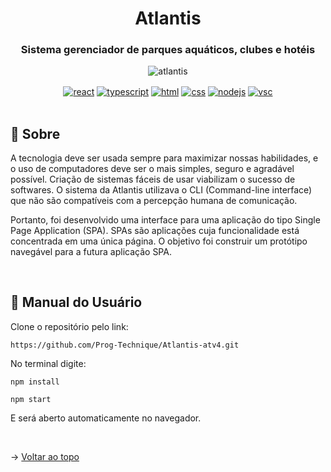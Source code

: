 <div align="center" id=topo>
<h1> Atlantis </h1>
<h3> Sistema gerenciador de parques aquáticos, clubes e hotéis </h3>

![atlantis](https://github.com/Prog-Technique/Atlantis-atv1/assets/100284976/3478a0c8-d044-4c74-a36c-70d8d9f384a5)

<a href="https://pt-br.reactjs.org/" target="blank">
<img align="center" src="https://img.shields.io/badge/React-20232A?style=for-the-badge&logo=react&logoColor=61DAFB" alt="react"/></a> 
 
<a href="https://www.typescriptlang.org/" target="blank">
<img align="center" src="https://img.shields.io/badge/TypeScript-007ACC?style=for-the-badge&logo=typescript&logoColor=white" alt="typescript"/></a> 
    
<a href="https://developer.mozilla.org/pt-BR/docs/Web/HTML" target="blank">
<img align="center" src="https://img.shields.io/badge/HTML5-E34F26?style=for-the-badge&logo=html5&logoColor=white" alt="html"/></a>

<a href="https://developer.mozilla.org/pt-BR/docs/Web/CSS" target="blank">
<img align="center" src="https://img.shields.io/badge/CSS3-1572B6?style=for-the-badge&logo=css3&logoColor=white" alt="css"/></a>

<a href="https://nodejs.org/en/about/" target="blank">
<img align="center" src="https://img.shields.io/badge/Node.js-43853D?style=for-the-badge&logo=node.js&logoColor=white" alt="nodejs"/></a>
 
<a href="https://code.visualstudio.com/" target="blank">
<img align="center" src="https://img.shields.io/badge/Visual_Studio_Code-0078D4?style=for-the-badge&logo=visual%20studio%20code&logoColor=white" alt="vsc"/></a> 

</div>

<br>

## 📑 Sobre
A tecnologia deve ser usada sempre para maximizar nossas habilidades, e o uso de computadores deve ser o mais simples, seguro e agradável possível. Criação de sistemas fáceis de usar viabilizam o sucesso de softwares. O sistema da Atlantis utilizava o CLI (Command-line interface) que não são compatíveis com a percepção humana de comunicação.

Portanto, foi desenvolvido uma interface para uma aplicação do tipo Single Page Application (SPA).  SPAs são aplicações cuja funcionalidade está concentrada em uma única página. O objetivo foi construir um protótipo navegável para a futura aplicação SPA.
 
<br>

## :scroll: Manual do Usuário

Clone o repositório pelo link: 

~~~
https://github.com/Prog-Technique/Atlantis-atv4.git
~~~

No terminal digite:

~~~
npm install
~~~

~~~
npm start
~~~

E será aberto automaticamente no navegador.

<br>

→ [Voltar ao topo](#topo)
